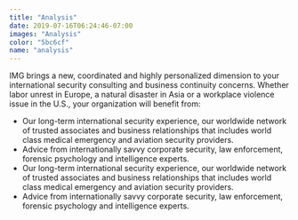 ```yaml
---
title: "Analysis"
date: 2019-07-16T06:24:46-07:00
images: "Analysis"
color: "5bc6cf"
name: "analysis"
---
```

IMG brings a new, coordinated and highly personalized dimension to your international security consulting and business continuity concerns. Whether labor unrest in Europe, a natural disaster in Asia or a workplace violence issue in the U.S., your organization will benefit from:

* Our long-term international security experience, our worldwide network of trusted associates and business relationships that includes world class medical emergency and aviation security providers.
* Advice from internationally savvy corporate security, law enforcement, forensic psychology and intelligence experts.
* Our long-term international security experience, our worldwide network of trusted associates and business relationships that includes world class medical emergency and aviation security providers.
* Advice from internationally savvy corporate security, law enforcement, forensic psychology and intelligence experts.
